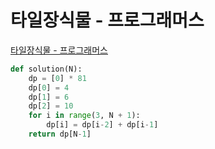 # 타일장식물 - 프로그래머스

[타일장식물 - 프로그래머스](https://programmers.co.kr/learn/courses/30/lessons/43104)

```py
def solution(N):
    dp = [0] * 81
    dp[0] = 4
    dp[1] = 6
    dp[2] = 10
    for i in range(3, N + 1):
        dp[i] = dp[i-2] + dp[i-1]
    return dp[N-1]
```
